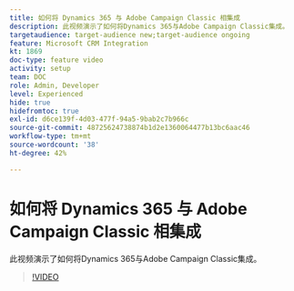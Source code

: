 ```yaml
---
title: 如何将 Dynamics 365 与 Adobe Campaign Classic 相集成
description: 此视频演示了如何将Dynamics 365与Adobe Campaign Classic集成。
targetaudience: target-audience new;target-audience ongoing
feature: Microsoft CRM Integration
kt: 1869
doc-type: feature video
activity: setup
team: DOC
role: Admin, Developer
level: Experienced
hide: true
hidefromtoc: true
exl-id: d6ce139f-4d03-477f-94a5-9bab2c7b966c
source-git-commit: 48725624738874b1d2e1360064477b13bc6aac46
workflow-type: tm+mt
source-wordcount: '38'
ht-degree: 42%

---
```


# 如何将 Dynamics 365 与 Adobe Campaign Classic 相集成

此视频演示了如何将Dynamics 365与Adobe Campaign Classic集成。

>[!VIDEO](https://video.tv.adobe.com/v/23837?quality=12)
